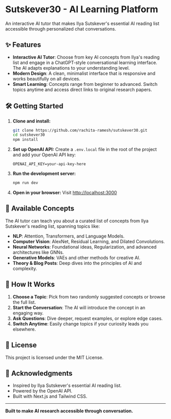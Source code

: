 # Sutskever30 - AI Learning Platform

An interactive AI tutor that makes Ilya Sutskever's essential AI reading list accessible through personalized chat conversations.

## ✨ Features

- **Interactive AI Tutor**: Choose from key AI concepts from Ilya's reading list and engage in a ChatGPT-style conversational learning interface. The AI adapts explanations to your understanding level.
- **Modern Design**: A clean, minimalist interface that is responsive and works beautifully on all devices.
- **Smart Learning**: Concepts range from beginner to advanced. Switch topics anytime and access direct links to original research papers.

## 🛠️ Getting Started

1.  **Clone and install:**
    ```bash
    git clone https://github.com/rachita-ramesh/sutskever30.git
    cd sutskever30
    npm install
    ```

2.  **Set up OpenAI API:**
    Create a `.env.local` file in the root of the project and add your OpenAI API key:
    ```
    OPENAI_API_KEY=your-api-key-here
    ```

3.  **Run the development server:**
    ```bash
    npm run dev
    ```

4.  **Open in your browser:**
    Visit [http://localhost:3000](http://localhost:3000)

## 📖 Available Concepts

The AI tutor can teach you about a curated list of concepts from Ilya Sutskever's reading list, spanning topics like:
-   **NLP**: Attention, Transformers, and Language Models.
-   **Computer Vision**: AlexNet, Residual Learning, and Dilated Convolutions.
-   **Neural Networks**: Foundational ideas, Regularization, and advanced architectures like GNNs.
-   **Generative Models**: VAEs and other methods for creative AI.
-   **Theory & Blog Posts**: Deep dives into the principles of AI and complexity.

## 🤖 How It Works

1.  **Choose a Topic**: Pick from two randomly suggested concepts or browse the full list.
2.  **Start the Conversation**: The AI will introduce the concept in an engaging way.
3.  **Ask Questions**: Dive deeper, request examples, or explore edge cases.
4.  **Switch Anytime**: Easily change topics if your curiosity leads you elsewhere.

## 📄 License

This project is licensed under the MIT License.

## 🙏 Acknowledgments

- Inspired by Ilya Sutskever's essential AI reading list.
- Powered by the OpenAI API.
- Built with Next.js and Tailwind CSS.

---

**Built to make AI research accessible through conversation.**
